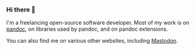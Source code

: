 ### Hi there 👋

I'm a freelancing open-source software developer. Most of my work is on [pandoc](https://pandoc.org), on libraries used by pandoc, and on pandoc extensions.

You can also find me on various other websites, including <a rel="me" href="https://scholar.social/@tarleb">Mastodon</a>.
